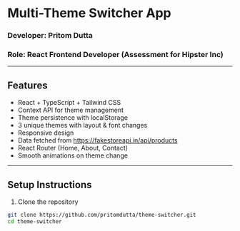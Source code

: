 # Multi-Theme Switcher App

### Developer: Pritom Dutta
### Role: React Frontend Developer (Assessment for Hipster Inc)

---

## Features
- React + TypeScript + Tailwind CSS
- Context API for theme management
- Theme persistence with localStorage
- 3 unique themes with layout & font changes
- Responsive design
- Data fetched from https://fakestoreapi.in/api/products
- React Router (Home, About, Contact)
- Smooth animations on theme change

---

## Setup Instructions

1. Clone the repository
```bash
git clone https://github.com/pritomdutta/theme-switcher.git
cd theme-switcher
